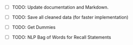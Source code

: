 - [ ] TODO: Update documentation and Markdown.
- [ ] TODO: Save all cleaned data (for faster implementation)

- [ ] TODO: Get Dummies

- [ ] TODO: NLP Bag of Words for Recall Statements